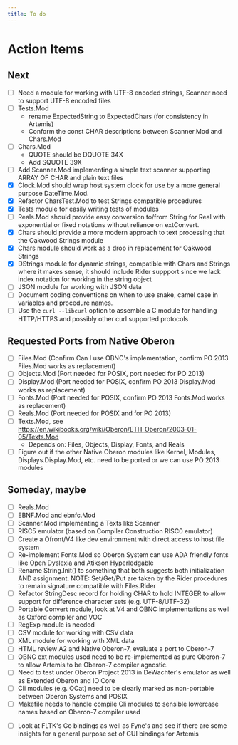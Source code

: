 ```yaml
---
title: To do
---
```



Action Items
============

Next
----

- [ ] Need a module for working with UTF-8 encoded strings, Scanner need to support UTF-8 encoded files
- [ ] Tests.Mod
	- rename ExpectedString to ExpectedChars (for consistency in Artemis)
	- Conform the const CHAR descriptions between Scanner.Mod and Chars.Mod
- [ ] Chars.Mod
	- QUOTE should be DQUOTE 34X
	- Add SQUOTE 39X
- [ ] Add Scanner.Mod implementing a simple text scanner supporting ARRAY OF CHAR and plain text files
- [x] Clock.Mod should wrap host system clock for use by a more general purpose DateTime.Mod.
- [x] Refactor CharsTest.Mod to test Strings compatible procedures
- [x] Tests module for easily writing tests of modules
- [ ] Reals.Mod should provide easy conversion to/from String for Real with exponential or fixed notations without reliance on extConvert.
- [x] Chars should provide a more modern approach to text processing that the Oakwood Strings module
- [x] Chars module should work as a drop in replacement for Oakwood Strings
- [x] DStrings module for dynamic strings, compatible with Chars and Strings where it makes sense, it should include Rider suppport since we lack index notation for working in the string object
- [ ] JSON module for working with JSON data
- [ ] Document coding conventions on when to use snake, camel case in variables and procedure names.
- [ ] Use the `curl --libcurl` option to assemble a C module for handling HTTP/HTTPS and possibly other curl supported protocols

Requested Ports from Native Oberon
----------------------------------


+ [ ] Files.Mod (Confirm Can I use OBNC's implementation, confirm PO 2013 Files.Mod works as replacement)
+ [ ] Objects.Mod (Port needed for POSIX, port needed for PO 2013)
+ [ ] Display.Mod (Port needed for POSIX, confirm PO 2013 Display.Mod works as replacement)
+ [ ] Fonts.Mod (Port needed for POSIX, confirm PO 2013 Fonts.Mod works as replacement)
+ [ ] Reals.Mod (Port needed for POSIX and for PO 2013)
+ [ ] Texts.Mod, see https://en.wikibooks.org/wiki/Oberon/ETH_Oberon/2003-01-05/Texts.Mod
    + Depends on: Files, Objects, Display, Fonts, and Reals
+ [ ] Figure out if the other Native Oberon modules like Kernel, Modules, Displays.Display.Mod, etc. need to be ported or we can use PO 2013 modules

Someday, maybe
--------------

+ [ ] Reals.Mod
+ [ ] EBNF.Mod and ebnfc.Mod
+ [ ] Scanner.Mod implementing a Texts like Scanner
+ [ ] RISC5 emulator (based on Compiler Construction RISC0 emulator)
+ [ ] Create a Ofront/V4 like dev environment with direct access to host file system
+ [ ] Re-implement Fonts.Mod so Oberon System can use ADA friendly fonts like Open Dyslexia and Atikson Hyperledgable
+ [ ] Rename String.Init() to something that both suggests both initialization AND assignment. NOTE: Set/Get/Put are taken by the Rider procedures to remain signature compatible with Files.Rider
+ [ ] Refactor StringDesc record for holding CHAR to hold INTEGER to allow support for difference character sets (e.g. UTF-8/UTF-32)
+ [ ] Portable Convert module, look at V4 and OBNC implementations as well as Oxford compiler and VOC
+ [ ] RegExp module is needed
+ [ ] CSV module for working with CSV data
+ [ ] XML module for working with XML data
+ [ ] HTML review A2 and Native Oberon-7, evaluate a port to Oberon-7
+ [ ] OBNC ext modules used need to be re-implemented as pure Oberon-7 to allow Artemis to be Oberon-7 compiler agnostic.
+ [ ] Need to test under Oberon Project 2013 in DeWachter's emulator as well as Extended Oberon and IO Core
+ [ ] Cli modules (e.g. OCat) need to be clearly marked as non-portable between Oberon Systems and POSIX
+ [ ] Makefile needs to handle compile Cli modules to sensible lowercase names based on Oberon-7 compiler used
- [ ] Look at FLTK's Go bindings as well as Fyne's and see if there are some insights for a general purpose set of GUI bindings for Artemis


